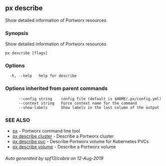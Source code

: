 ## px describe

Show detailed information of Portworx resources

### Synopsis

Show detailed information of Portworx resources

```
px describe [flags]
```

### Options

```
  -h, --help   help for describe
```

### Options inherited from parent commands

```
      --config string    config file (default is $HOME/.px/config.yml)
      --context string   Force context name for the command
      --show-labels      Show labels in the last column of the output
```

### SEE ALSO

* [px](px.md)	 - Portworx command line tool
* [px describe cluster](px_describe_cluster.md)	 - Describe a Portworx cluster
* [px describe pvc](px_describe_pvc.md)	 - Describe Portworx volume for Kubernetes PVCs
* [px describe volume](px_describe_volume.md)	 - Describe a Portworx volume

###### Auto generated by spf13/cobra on 12-Aug-2019
